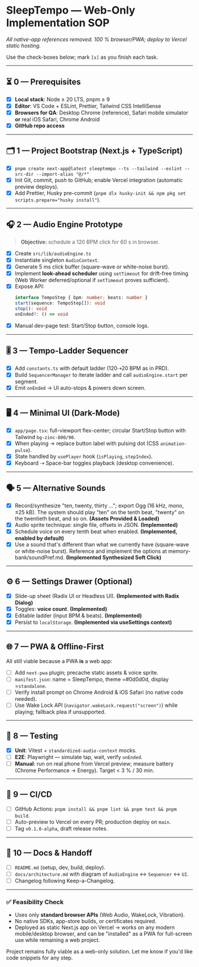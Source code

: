 # **SleepTempo — Web-Only Implementation SOP**  
_All native-app references removed. 100 % browser/PWA; deploy to Vercel static hosting._

Use the check-boxes below; mark `[x]` as you finish each task.

---

## ⏳ 0 — Prerequisites  
- [x] **Local stack**: Node ≥ 20 LTS, pnpm ≥ 9  
- [x] **Editor**: VS Code + ESLint, Prettier, Tailwind CSS IntelliSense  
- [x] **Browsers for QA**: Desktop Chrome (reference), Safari mobile simulator **or** real iOS Safari, Chrome Android  
- [x] **GitHub repo access**  

---

## 🗂️ 1 — Project Bootstrap (Next.js + TypeScript)  
- [x] `pnpm create next-app@latest sleeptempo --ts --tailwind --eslint --src-dir --import-alias "@/*"`  
- [x] Init Git, commit, push to GitHub; enable Vercel integration (automatic preview deploys).  
- [x] Add Prettier, Husky pre-commit (`pnpm dlx husky-init && npm pkg set scripts.prepare="husky install"`).  

---

## 🎧 2 — Audio Engine Prototype  
> **Objective:** schedule a 120 BPM click for 60 s in browser.  
- [x] Create `src/lib/audioEngine.ts`  
- [x] Instantiate singleton `AudioContext`.  
- [x] Generate 5 ms click buffer (square-wave or white-noise burst).  
- [x] Implement **look-ahead scheduler** using `setTimeout` for drift-free timing (Web Worker deferred/optional if `setTimeout` proves sufficient).  
- [x] Expose API:  
  ```ts
  interface TempoStep { bpm: number; beats: number }
  start(sequence: TempoStep[]): void
  stop(): void
  onEnded?: () => void
  ```  
- [x] Manual dev-page test: Start/Stop button, console logs.  

---

## 🎚️ 3 — Tempo-Ladder Sequencer  
- [x] Add `constants.ts` with default ladder (120⇢20 BPM as in PRD).  
- [x] Build `SequencerManager` to iterate ladder and call `audioEngine.start` per segment.  
- [x] Emit `onEnded` → UI auto-stops & powers down screen.  

---

## 🖥️ 4 — Minimal UI (Dark-Mode)  
- [x] `app/page.tsx`: full-viewport flex-center; circular Start/Stop button with Tailwind `bg-zinc-800/90`.  
- [x] When playing → replace button label with pulsing dot (CSS `animation-pulse`).  
- [x] State handled by `usePlayer` hook (`isPlaying`, `stepIndex`).  
- [x] Keyboard ⇢ Space-bar toggles playback (desktop convenience).  

---

## 🗣️ 5 — Alternative Sounds
- [x] Record/synthesize "ten, twenty, thirty ..."; export Ogg (16 kHz, mono, ≤25 kB). The system should play "ten" on the tenth beat, "twenty" on the twentieth beat, and so on. **(Assets Provided & Loaded)**
- [x] Audio sprite technique: single file, offsets in JSON. **(Implemented)**
- [x] Schedule voice on every tenth beat when enabled. **(Implemented, enabled by default)**
- [x] Use a sound that's different than what we currently have (square-wave or white-noise burst). Reference and implement the options at memory-bank/soundPref.md. **(Implemented Synthesized Soft Click)**

---

## ⚙️ 6 — Settings Drawer (Optional)  
- [x] Slide-up sheet (Radix UI or Headless UI). **(Implemented with Radix Dialog)**
- [x] Toggles: **voice count**. **(Implemented)**
- [x] Editable ladder (input BPM & beats). **(Implemented)**
- [x] Persist to `localStorage`. **(Implemented via useSettings context)**

---

## 🌐 7 — PWA & Offline-First  
All still viable because a PWA **is** a web app:  
- [ ] Add `next-pwa` plugin; precache static assets & voice sprite.  
- [ ] `manifest.json`: name = SleepTempo, theme =#0d0d0d, display =`standalone`.  
- [ ] Verify install prompt on Chrome Android & iOS Safari (no native code needed).  
- [ ] Use Wake Lock API (`navigator.wakeLock.request("screen")`) while playing; fallback plea if unsupported.  

---

## 🧪 8 — Testing  
- [x] **Unit**: Vitest + `standardized-audio-context` mocks.  
- [ ] **E2E**: Playwright — simulate tap, wait, verify `onEnded`.  
- [ ] **Manual**: run on real phone from Vercel preview; measure battery (Chrome Performance → Energy). Target < 3 % / 30 min.  

---

## 🚀 9 — CI/CD  
- [ ] GitHub Actions: `pnpm install && pnpm lint && pnpm test && pnpm build`.  
- [ ] Auto-preview to Vercel on every PR; production deploy on `main`.  
- [ ] Tag `v0.1.0-alpha`, draft release notes.  

---

## 📄 10 — Docs & Handoff  
- [ ] `README.md` (setup, dev, build, deploy).  
- [ ] `docs/architecture.md` with diagram of `AudioEngine` ↔ `Sequencer` ↔ `UI`.  
- [ ] Changelog following Keep-a-Changelog.  

---

### ✅ Feasibility Check  
- Uses only **standard browser APIs** (Web Audio, WakeLock, Vibration).  
- No native SDKs, app-store builds, or certificates required.  
- Deployed as static Next.js app on Vercel → works on any modern mobile/desktop browser, and can be "installed" as a PWA for full-screen use while remaining a web project.

Project remains fully viable as a web-only solution. Let me know if you'd like code snippets for any step.
